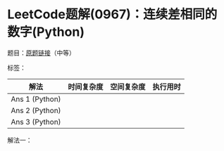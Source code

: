 # LeetCode题解(0967)：连续差相同的数字(Python)

题目：[原题链接](https://leetcode-cn.com/problems/numbers-with-same-consecutive-differences/)（中等）

标签：

| 解法           | 时间复杂度 | 空间复杂度 | 执行用时 |
| -------------- | ---------- | ---------- | -------- |
| Ans 1 (Python) |            |            |          |
| Ans 2 (Python) |            |            |          |
| Ans 3 (Python) |            |            |          |

解法一：

